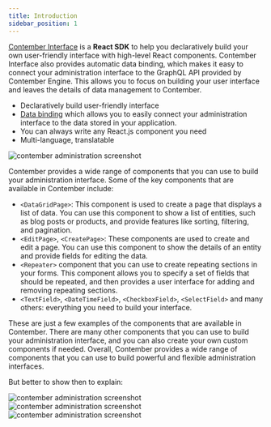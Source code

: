 ```yaml
---
title: Introduction
sidebar_position: 1
---
```


[Contember Interface](https://github.com/contember/admin) is a **React SDK** to help you declaratively build your own user-friendly interface with high-level React components. Contember Interface also provides automatic data binding, which makes it easy to connect your administration interface to the GraphQL API provided by Contember Engine. This allows you to focus on building your user interface and leaves the details of data management to Contember.

- Declaratively build user-friendly interface
- [Data binding](/reference/admin/data-binding/overview.md) which allows you to easily connect your administration interface to the data stored in your application.
- You can always write any React.js component you need
- Multi-language, translatable

![contember administration screenshot](/assets/availability-tracking.webp)

Contember provides a wide range of components that you can use to build your administration interface. Some of the key components that are available in Contember include:

- `<DataGridPage>`: This component is used to create a page that displays a list of data. You can use this component to show a list of entities, such as blog posts or products, and provide features like sorting, filtering, and pagination.
- `<EditPage>`, `<CreatePage>`: These components are used to create and edit a page. You can use this component to show the details of an entity and provide fields for editing the data.
- `<Repeater>` component that you can use to create repeating sections in your forms. This component allows you to specify a set of fields that should be repeated, and then provides a user interface for adding and removing repeating sections.
- `<TextField>`, `<DateTimeField>`, `<CheckboxField>`, `<SelectField>` and many others: everything you need to build your interface.

These are just a few examples of the components that are available in Contember. There are many other components that you can use to build your administration interface, and you can also create your own custom components if needed. Overall, Contember provides a wide range of components that you can use to build powerful and flexible administration interfaces.

But better to show then to explain:

![contember administration screenshot](/assets/content-repeater.webp)
![contember administration screenshot](/assets/content-datagrid.webp)
![contember administration screenshot](/assets/mangeko-status.webp)